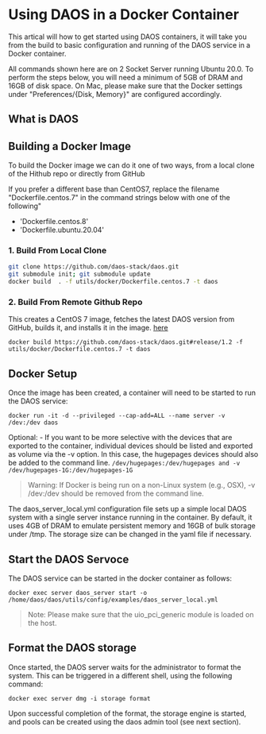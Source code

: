 # Using DAOS in a Docker Container

This artical will how to get started using DAOS containers, it will take you from the build to basic configuration and running of the DAOS service in a Docker container. 

All commands shown here are on 2 Socket Server running Ubuntu 20.0. To perform the steps below, you will need a minimum of 5GB of DRAM and 16GB of disk space. On Mac, please make sure that the Docker settings under "Preferences/{Disk, Memory}" are configured accordingly.

## What is DAOS

## Building a Docker Image

To build the Docker image we can do it one of two ways, from a local clone of the Hithub repo or directly from GitHub

If you prefer a different base than CentOS7, replace the filename "Dockerfile.centos.7" in the command strings below with one of the following"
- 'Dockerfile.centos.8'
- 'Dockerfile.ubuntu.20.04'

### 1. Build From Local Clone

```bash
git clone https://github.com/daos-stack/daos.git 
git submodule init; git submodule update
docker build  . -f utils/docker/Dockerfile.centos.7 -t daos
```

### 2. Build From Remote Github Repo
This creates a CentOS 7 image, fetches the latest DAOS version from GitHub, builds it, and installs it in the image. [here](https://github.com/daos-stack/daos/tree/master/utils/docker)

`docker build https://github.com/daos-stack/daos.git#release/1.2 -f utils/docker/Dockerfile.centos.7 -t daos`


## Docker Setup
Once the image has been created, a container will need to be started to run the DAOS service:

`docker run -it -d --privileged --cap-add=ALL --name server -v /dev:/dev daos`

Optional: - If you want to be more selective with the devices that are exported to the container, individual devices should be listed and exported as volume via the -v option. In this case, the hugepages devices should also be added to the command line.
`/dev/hugepages:/dev/hugepages and -v /dev/hugepages-1G:/dev/hugepages-1G`

> Warning: If Docker is being run on a non-Linux system (e.g., OSX), -v /dev:/dev should be removed from the command line.

The daos_server_local.yml configuration file sets up a simple local DAOS system with a single server instance running in the container. By default, it uses 4GB of DRAM to emulate persistent memory and 16GB of bulk storage under /tmp. The storage size can be changed in the yaml file if necessary.

## Start the DAOS Servoce
The DAOS service can be started in the docker container as follows:

`docker exec server daos_server start -o /home/daos/daos/utils/config/examples/daos_server_local.yml`

> Note: Please make sure that the uio_pci_generic module is loaded on the host.

## Format the DAOS storage
Once started, the DAOS server waits for the administrator to format the system. This can be triggered in a different shell, using the following command:

`docker exec server dmg -i storage format`

Upon successful completion of the format, the storage engine is started, and pools can be created using the daos admin tool (see next section).
